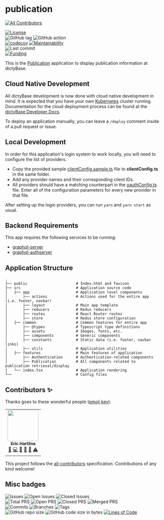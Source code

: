 # publication

<!-- ALL-CONTRIBUTORS-BADGE:START - Do not remove or modify this section -->

[![All Contributors](https://img.shields.io/badge/all_contributors-1-orange.svg?style=flat-square)](#contributors-)

<!-- ALL-CONTRIBUTORS-BADGE:END -->

[![License](https://img.shields.io/badge/License-BSD%202--Clause-blue.svg)](LICENSE)  
![GitHub tag](https://img.shields.io/github/v/tag/dictyBase/publication)
![GitHub action](https://github.com/dictyBase/publication/workflows/Node%20CI%20Develop/badge.svg)  
[![codecov](https://codecov.io/gh/dictyBase/publication/branch/develop/graph/badge.svg)](https://codecov.io/gh/dictyBase/publication)
[![Maintainability](https://badgen.net/codeclimate/maintainability/dictyBase/publication)](https://codeclimate.com/github/dictyBase/publication)  
![Last commit](https://badgen.net/github/last-commit/dictyBase/publication/develop)  
[![Funding](https://badgen.net/badge/Funding/Rex%20L%20Chisholm,dictyBase,DCR/yellow?list=|)](https://projectreporter.nih.gov/project_info_description.cfm?aid=10024726&icde=0)

This is the [Publication](https://dictycr.org/publication/26088819) application to display publication information at dictyBase.

## Cloud Native Development

All dictyBase development is now done with cloud native development in mind. It is expected
that you have your own [Kubernetes](https://kubernetes.io/) cluster running. Documentation
for the cloud deployment process can be found at the [dictyBase Developer Docs](https://dictybase-docker.github.io/developer-docs).

To deploy an application manually, you can leave a `/deploy` comment inside of a pull request
or issue.

## Local Development

In order for this application's login system to work locally, you will need to
configure the list of providers.

- Copy the provided sample [clientConfig.sample.ts](src/common/utils/clientConfig.sample.ts) file
  to **clientConfig.ts** in the same folder.
- Add any provider names and their corresponding client IDs.
- All providers should have a matching counterpart in the
  [oauthConfig.ts](src/common/utils/oauthConfig.ts) file. Enter all of the
  configuration parameters for every new provider in that file.

After setting up the login providers, you can run `yarn` and `yarn start` as usual.

## Backend Requirements

This app requires the following services to be running:

- [graphql-server](https://github.com/dictyBase/graphql-server)
- [graphql-authserver](https://github.com/dictyBase/graphql-authserver)

## Application Structure

```
.
├── public                      # Index.html and favicon
├── src                         # Application source code
│   ├── app                     # Application level components
│       ├── actions             # Actions used for the entire app (i.e. footer, navbar)
│       ├── layout              # Main app template
│       ├── reducers            # Redux reducers
│       ├── routes              # React Router routes
│       ├── store               # Redux store configuration
│   ├── common                  # Common features for entire app
│       ├── @types              # Typescript type definitions
│       ├── assets              # Images, fonts, etc.
│       ├── components          # Generic components
│       ├── constants           # Static data (i.e. footer, navbar links)
│       ├── utils               # Application utilities
│   ├── features                # Main features of application
│       ├── Authentication      # Authentication-related components
│       ├── Publication         # All components related to publication retrieval/display
│   └── index.tsx               # Application rendering
└──                             # Config files
```

## Contributors ✨

Thanks goes to these wonderful people ([emoji key](https://allcontributors.org/docs/en/emoji-key)):

<!-- ALL-CONTRIBUTORS-LIST:START - Do not remove or modify this section -->
<!-- prettier-ignore-start -->
<!-- markdownlint-disable -->
<table>
  <tr>
    <td align="center"><a href="http://www.erichartline.net/"><img src="https://avatars3.githubusercontent.com/u/13489381?v=4" width="100px;" alt=""/><br /><sub><b>Eric Hartline</b></sub></a><br /><a href="https://github.com/dictyBase/publication/issues?q=author%3Awildlifehexagon" title="Bug reports">🐛</a> <a href="https://github.com/dictyBase/publication/commits?author=wildlifehexagon" title="Code">💻</a> <a href="https://github.com/dictyBase/publication/commits?author=wildlifehexagon" title="Documentation">📖</a> <a href="#design-wildlifehexagon" title="Design">🎨</a> <a href="#maintenance-wildlifehexagon" title="Maintenance">🚧</a> <a href="https://github.com/dictyBase/publication/commits?author=wildlifehexagon" title="Tests">⚠️</a></td>
  </tr>
</table>

<!-- markdownlint-enable -->
<!-- prettier-ignore-end -->

<!-- ALL-CONTRIBUTORS-LIST:END -->

This project follows the [all-contributors](https://github.com/all-contributors/all-contributors) specification. Contributions of any kind welcome!

## Misc badges

![Issues](https://badgen.net/github/issues/dictyBase/publication)
![Open Issues](https://badgen.net/github/open-issues/dictyBase/publication)
![Closed Issues](https://badgen.net/github/closed-issues/dictyBase/publication)  
![Total PRS](https://badgen.net/github/prs/dictyBase/publication)
![Open PRS](https://badgen.net/github/open-prs/dictyBase/publication)
![Closed PRS](https://badgen.net/github/closed-prs/dictyBase/publication)
![Merged PRS](https://badgen.net/github/merged-prs/dictyBase/publication)  
![Commits](https://badgen.net/github/commits/dictyBase/publication/develop)
![Branches](https://badgen.net/github/branches/dictyBase/publication)
![Tags](https://badgen.net/github/tags/dictyBase/publication)  
![GitHub repo size](https://img.shields.io/github/repo-size/dictyBase/publication?style=plastic)
![GitHub code size in bytes](https://img.shields.io/github/languages/code-size/dictyBase/publication?style=plastic)
[![Lines of Code](https://badgen.net/codeclimate/loc/dictyBase/publication)](https://codeclimate.com/github/dictyBase/publication/code)

